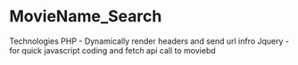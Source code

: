 # MovieName_Search


Technologies 
 PHP  - Dynamically render headers and send url infro
 Jquery - for quick javascript coding and fetch api call to moviebd 
 
